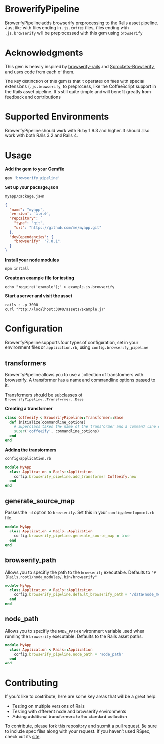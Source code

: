 BrowerifyPipeline
===

BrowerifyPipeline adds browserify preprocessing to the Rails asset pipeline. Just like with files ending in `.js.coffee` files,
files ending with `.js.browserify` will be preprocessed with this gem using `browserify`.

Acknowledgments
===
This gem is heavily inspired by [browserify-rails](https://github.com/browserify-rails/browserify-rails) and [Sprockets-Browserify](https://github.com/janv/sprockets-browserify), and uses code from each of them.

The key distinction of this gem is that it operates on files with special extensions (`.js.browserify`) to preprocess,
like the CoffeeScript support in the Rails asset pipeline. It's still quite simple and will benefit greatly from feedback and contributions.

Supported Environments
===
BrowerifyPipeline should work with Ruby 1.9.3 and higher. It should also work with both Rails 3.2 and Rails 4.

Usage
===

**Add the gem to your Gemfile**

```ruby
gem 'browserify_pipeline'
```

**Set up your package.json**

`myapp/package.json`

```json
{
  "name": "myapp",
  "version": "1.0.0",
  "repository": {
    "type": "git",
    "url": "https://github.com/me/myapp.git"
  },
  "devDependencies": {
    "browserify": "7.0.1",
  }
}

```

**Install your node modules**
```
npm install
```

**Create an example file for testing**

```
echo "require('example');" > example.js.browserify
```

**Start a server and visit the asset**

```
rails s -p 3000
curl "http://localhost:3000/assets/example.js"
```

Configuration
===

BrowerifyPipeline supports four types of configuration, set in your environment files or `application.rb`, using `config.browserify_pipeline`

transformers
---

BrowerifyPipeline allows you to use a collection of transformers with browserify. A transformer has a name and commandline options passed to it.

Transformers should be subclasses of `BrowerifyPipeline::Transformer::Base`

**Creating a transformer**

```ruby
class Coffeeify < BrowerifyPipeline::Transformer::Base
  def initialize(commandline_options)
    # Superclass takes the name of the transformer and a command line options string
    super('coffeeify', commandline_options)
  end
end
```

**Adding the transformers**

`config/application.rb`
```ruby
module MyApp
  class Application < Rails::Application
    config.browserify_pipeline.add_transformer Coffeeify.new
  end
end
```



generate_source_map
---

Passes the `-d` option to `browserify`. Set this in your `config/development.rb` file.

```ruby
module MyApp
  class Application < Rails::Application
    config.browserify_pipeline.generate_source_map = true
  end
end
```

browserify_path
---

Allows you to specifiy the path to the `browserify` executable. Defaults to `"#{Rails.root}/node_modules/.bin/browserify"`

```ruby
module MyApp
  class Application < Rails::Application
    config.browserify_pipeline.default_browserify_path = '/data/node_modules/.bin/browserify'
  end
end
```

node_path
---

Allows you to specifiy the `NODE_PATH` environment variable used when running the `browserify` executable. Defaults to the Rails asset paths.

```ruby
module MyApp
  class Application < Rails::Application
    config.browserify_pipeline.node_path = 'node_path'
  end
end
```

Contributing
===
If you'd like to contribute, here are some key areas that will be a great help:

* Testing on multiple versions of Rails
* Testing with different node and browserify environments
* Adding additional transformers to the standard collection

To contribute, please fork this repository and submit a pull request. Be sure to include spec files along with your request.
If you haven't used RSpec, check out its [site](http://rspec.info).
